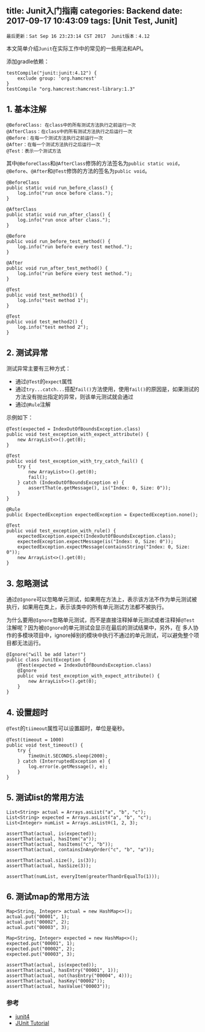title: Junit入门指南
categories: Backend
date: 2017-09-17 10:43:09
tags: [Unit Test, Junit]
---

    最后更新：Sat Sep 16 23:23:14 CST 2017  Junit版本：4.12

本文简单介绍`Junit`在实际工作中的常见的一些用法和API。

添加gradle依赖：

    testCompile("junit:junit:4.12") {
        exclude group: 'org.hamcrest'
    }
    testCompile "org.hamcrest:hamcrest-library:1.3"

## 1. 基本注解

    @BeforeClass: 在class中的所有测试方法执行之前运行一次
    @AfterClass：在class中的所有测试方法执行之后运行一次
    @Before：在每一个测试方法执行之前运行一次
    @After：在每一个测试方法执行之后运行一次
    @Test：表示一个测试方法

<!--more-->

其中`@BeforeClass`和`@AfterClass`修饰的方法签名为`public static void`，`@Before`、`@After`和`@Test`修饰的方法的签名为`public void`。

    @BeforeClass
    public static void run_before_class() {
        log.info("run once before class.");
    }

    @AfterClass
    public static void run_after_class() {
        log.info("run once after class.");
    }

    @Before
    public void run_before_test_method() {
        log.info("run before every test method.");
    }

    @After
    public void run_after_test_method() {
        log.info("run before every test method.");
    }

    @Test
    public void test_method1() {
        log.info("test method 1");
    }

    @Test
    public void test_method2() {
        log.info("test method 2");
    }

## 2. 测试异常

测试异常主要有三种方式：

- 通过`@Test`的`expect`属性
- 通过`try...catch...`搭配`fail()`方法使用，使用`fail()`的原因是，如果测试的方法没有抛出指定的异常，则该单元测试就会通过
- 通过`@Rule`注解

示例如下：

    @Test(expected = IndexOutOfBoundsException.class)
    public void test_exception_with_expect_attribute() {
        new ArrayList<>().get(0);
    }

    @Test
    public void test_exception_with_try_catch_fail() {
        try {
            new ArrayList<>().get(0);
            fail();
        } catch (IndexOutOfBoundsException e) {
            assertThat(e.getMessage(), is("Index: 0, Size: 0"));
        }
    }

    @Rule
    public ExpectedException expectedException = ExpectedException.none();

    @Test
    public void test_exception_with_rule() {
        expectedException.expect(IndexOutOfBoundsException.class);
        expectedException.expectMessage(is("Index: 0, Size: 0"));
        expectedException.expectMessage(containsString("Index: 0, Size: 0"));
        new ArrayList<>().get(0);
    }

## 3. 忽略测试

通过`@Ignore`可以忽略单元测试，如果用在方法上，表示该方法不作为单元测试被执行，如果用在类上，表示该类中的所有单元测试方法都不被执行。

为什么要用`@Ignore`忽略单元测试，而不是直接注释掉单元测试或者注释掉`@Test`注解呢？因为被`@Ignore`的单元测试会显示在最后的测试结果中，另外，在
多人协作的多模块项目中，ignore掉别的模块中执行不通过的单元测试，可以避免整个项目都无法运行。


    @Ignore("will be add later!")
    public class JunitException {
        @Test(expected = IndexOutOfBoundsException.class)
        @Ignore
        public void test_exception_with_expect_attribute() {
            new ArrayList<>().get(0);
        }
    }

## 4. 设置超时

`@Test`的`tiimeout`属性可以设置超时，单位是毫秒。

    @Test(timeout = 1000)
    public void test_timeout() {
        try {
            TimeUnit.SECONDS.sleep(2000);
        } catch (InterruptedException e) {
            log.error(e.getMessage(), e);
        }
    }

## 5. 测试list的常用方法

    List<String> actual = Arrays.asList("a", "b", "c");
    List<String> expected = Arrays.asList("a", "b", "c");
    List<Integer> numList = Arrays.asList®(1, 2, 3);

    assertThat(actual, is(expected));
    assertThat(actual, hasItem("a"));
    assertThat(actual, hasItems("c", "b"));
    assertThat(actual, containsInAnyOrder("c", "b", "a"));

    assertThat(actual.size(), is(3));
    assertThat(actual, hasSize(3));

    assertThat(numList, everyItem(greaterThanOrEqualTo(1)));

## 6. 测试map的常用方法

    Map<String, Integer> actual = new HashMap<>();
    actual.put("00001", 1);
    actual.put("00002", 2);
    actual.put("00003", 3);

    Map<String, Integer> expected = new HashMap<>();
    expected.put("00001", 1);
    expected.put("00002", 2);
    expected.put("00003", 3);

    assertThat(actual, is(expected));
    assertThat(actual, hasEntry("00001", 1));
    assertThat(actual, not(hasEntry("00004", 4)));
    assertThat(actual, hasKey("00002"));
    assertThat(actual, hasValue("00003"));

### 参考

- [junit4](http://junit.org/junit4/)
- [JUnit Tutorial](http://www.mkyong.com/tutorials/junit-tutorials/)